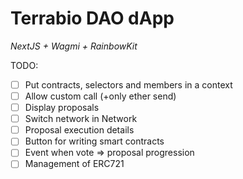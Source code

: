 # Terrabio DAO dApp
*NextJS + Wagmi + RainbowKit*

TODO:

- [ ] Put contracts, selectors and members in a context
- [ ] Allow custom call (+only ether send)
- [ ] Display proposals
- [ ] Switch network in Network
- [ ] Proposal execution details
- [ ] Button for writing smart contracts
- [ ] Event when vote => proposal progression
- [ ] Management of ERC721